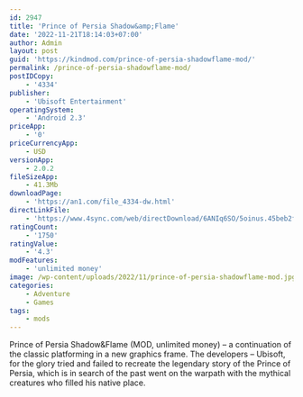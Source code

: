 ```yaml
---
id: 2947
title: 'Prince of Persia Shadow&amp;Flame'
date: '2022-11-21T18:14:03+07:00'
author: Admin
layout: post
guid: 'https://kindmod.com/prince-of-persia-shadowflame-mod/'
permalink: /prince-of-persia-shadowflame-mod/
postIDCopy:
    - '4334'
publisher:
    - 'Ubisoft Entertainment'
operatingSystem:
    - 'Android 2.3'
priceApp:
    - '0'
priceCurrencyApp:
    - USD
versionApp:
    - 2.0.2
fileSizeApp:
    - 41.3Mb
downloadPage:
    - 'https://an1.com/file_4334-dw.html'
directLinkFile:
    - 'https://www.4sync.com/web/directDownload/6ANIq6SO/5oinus.45beb2f62244f4da68edaaa4db61282d'
ratingCount:
    - '1750'
ratingValue:
    - '4.3'
modFeatures:
    - 'unlimited money'
image: /wp-content/uploads/2022/11/prince-of-persia-shadowflame-mod.jpg
categories:
    - Adventure
    - Games
tags:
    - mods
---
```


Prince of Persia Shadow&amp;Flame (MOD, unlimited money) – a continuation of the classic platforming in a new graphics frame. The developers – Ubisoft, for the glory tried and failed to recreate the legendary story of the Prince of Persia, which is in search of the past went on the warpath with the mythical creatures who filled his native place.